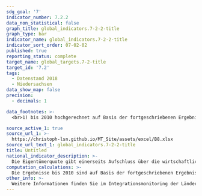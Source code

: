 ```yaml
---
sdg_goal: '7'
indicator_number: 7.2.2
data_non_statistical: false
graph_title: global_indicators.7-2-2-title
graph_type: bar
indicator_name: global_indicators.7-2-2-title
indicator_sort_order: 07-02-02
published: true
reporting_status: complete
target_name: global_targets.7-2-title
target_id: '7.2'
tags:
  - Datenstand 2018
  - Niedersachsen
data_show_map: false
precision:
  - decimals: 1

data_footnotes: >-
  <br>1) bis 2010 hochgerechnet auf Basis der fortgeschriebenen Ergebnisse der Volkszählung 1987; ab 2014 hochgerechnet auf Basis der fortgeschriebenen Ergebnisse des Zensus 2011. Ab 2017 wird der Migrationsstatus in Gemeinschaftsunterkünften nicht mehr abgefragt, so dass sich die Ergebnisse ab 2017 auf die Bevölkerung in Privathaushalten beziehen.								<br>2) Zu beachten ist, dass für frühere Berichte der Migrationshintergrund bis zum Berichtsjahr 2015 im engeren Sinn berechnet wurde, d.h. ohne die Elterninformationen außerhalb des Haushalts der/des Befragten. Mit dem 6. Bericht erfolgt die Berechnung des Migrationshintergrundes ab dem Berichtsjahr 2017 im weiteren Sinn, d.h. einschließlich der Elterninformationen außerhalb des Haushalts der/des Befragten. <br>3) je 100 Bezugspersonen in Privathaushalten entsprechender Bevölkerungsgruppe								

source_active_1: true
source_url_1: >-
  https://christoph-lsn.github.io/MT_Site/assets/excel/B8.xlsx
source_url_text_1: global_indicators.7-2-2-title
title: Untitled
national_indicator_description: >-
  Die Eigentümerquote gibt einerseits Aufschluss über die wirtschaftliche Leistungsfähigkeit der Bevölkerung mit Migrationshintergrund, andererseits ist sie ein Indikator für eine dauerhafte Aufenthaltsorientierung. Gleichzeitig kann der Erwerb von Eigentum allerdings auch mit der mangelnden Möglichkeit zu tun haben, auf dem freien Wohnungsmarkt eine Wohnung zu finden und eine „Flucht ins Eigentum“ darstellen. Zu berücksichtigen ist, dass die Menschen mit Migrationshintergrund häufiger in Städten und Großstädten leben, in denen die Eigentumsquote generell geringer als in ländlichen Regionen ist.
computation_calculations: >-
  Die Ergebnisse bis 2010 sind auf Basis der fortgeschriebenen Ergebnisse der Volkszählung 1987 und ab dem Berichtsjahr 2011 an der Bevölkerungsfortschreibung auf Basis des Zensus 2011 hochgerechnet. Seit 2017 wird der Migrationsstatus in Gemeinschaftsunterkünften nicht mehr abgefragt, so dass sich die Ergebnisse seit 2017 auf die Bevölkerung in Privathaushalten beziehen.
other_info: >-
  Weitere Informationen finden Sie im Integrationsmonitoring der Länder. <a href="https://www.integrationsmonitoring-laender.de/indikatoren/g1" target="_blank">Indikator G1 Eigentümerquote </a>
---
```

